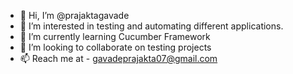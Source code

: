 - 👋 Hi, I’m @prajaktagavade
- 👀 I’m interested in testing and automating different applications.
- 🌱 I’m currently learning Cucumber Framework
- 💞️ I’m looking to collaborate on testing projects
- 📫 Reach me at - gavadeprajakta07@gmail.com

<!---
prajaktagavade/prajaktagavade is a ✨ special ✨ repository because its `README.md` (this file) appears on your GitHub profile.
You can click the Preview link to take a look at your changes.
--->
